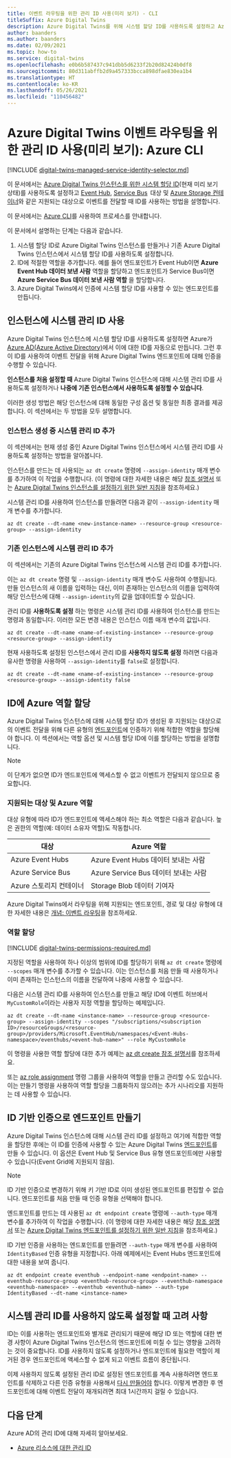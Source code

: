 ```yaml
---
title: 이벤트 라우팅을 위한 관리 ID 사용(미리 보기) - CLI
titleSuffix: Azure Digital Twins
description: Azure Digital Twins를 위해 시스템 할당 ID를 사용하도록 설정하고 Azure CLI를 사용하여 이벤트를 전달하는 방법을 참조하세요.
author: baanders
ms.author: baanders
ms.date: 02/09/2021
ms.topic: how-to
ms.service: digital-twins
ms.openlocfilehash: e0b6b587437c941dbb5d6233f2b20d82424b0df8
ms.sourcegitcommit: 80d311abffb2d9a457333bcca898dfae830ea1b4
ms.translationtype: HT
ms.contentlocale: ko-KR
ms.lasthandoff: 05/26/2021
ms.locfileid: "110456482"
---
```

# <a name="enable-a-managed-identity-for-routing-azure-digital-twins-events-preview-azure-cli"></a>Azure Digital Twins 이벤트 라우팅을 위한 관리 ID 사용(미리 보기): Azure CLI

[!INCLUDE [digital-twins-managed-service-identity-selector.md](../../includes/digital-twins-managed-service-identity-selector.md)]

이 문서에서는 [Azure Digital Twins 인스턴스를 위한 시스템 할당 ID](concepts-security.md#managed-identity-for-accessing-other-resources-preview)(현재 미리 보기 상태)를 사용하도록 설정하고 [Event Hub](../event-hubs/event-hubs-about.md), [Service Bus](../service-bus-messaging/service-bus-messaging-overview.md)  대상 및 [Azure Storage 컨테이너](../storage/blobs/storage-blobs-introduction.md)와 같은 지원되는 대상으로 이벤트를 전달할 때 ID를 사용하는 방법을 설명합니다.

이 문서에서는 [Azure CLI](/cli/azure/what-is-azure-cli)를 사용하여 프로세스를 안내합니다.

이 문서에서 설명하는 단계는 다음과 같습니다. 

1. 시스템 할당 ID로 Azure Digital Twins 인스턴스를 만들거나 기존 Azure Digital Twins 인스턴스에서 시스템 할당 ID를 사용하도록 설정합니다. 
1. ID에 적절한 역할을 추가합니다. 예를 들어 엔드포인트가 Event Hub이면 **Azure Event Hub 데이터 보낸 사람** 역할을 할당하고 엔드포인트가 Service Bus이면 **Azure Service Bus 데이터 보낸 사람 역할** 을 할당합니다.
1. Azure Digital Twins에서 인증에 시스템 할당 ID를 사용할 수 있는 엔드포인트를 만듭니다.

## <a name="enable-system-managed-identities-for-an-instance"></a>인스턴스에 시스템 관리 ID 사용 

Azure Digital Twins 인스턴스에 시스템 할당 ID를 사용하도록 설정하면 Azure가 [Azure AD(Azure Active Directory)](../active-directory/fundamentals/active-directory-whatis.md)에서 이에 대한 ID를 자동으로 만듭니다. 그런 후 이 ID를 사용하여 이벤트 전달을 위해 Azure Digital Twins 엔드포인트에 대해 인증을 수행할 수 있습니다.

**인스턴스를 처음 설정할 때** Azure Digital Twins 인스턴스에 대해 시스템 관리 ID를 사용하도록 설정하거나 **나중에 기존 인스턴스에서 사용하도록 설정할 수 있습니다**.

이러한 생성 방법은 해당 인스턴스에 대해 동일한 구성 옵션 및 동일한 최종 결과를 제공합니다. 이 섹션에서는 두 방법을 모두 설명합니다.

### <a name="add-a-system-managed-identity-during-instance-creation"></a>인스턴스 생성 중 시스템 관리 ID 추가

이 섹션에서는 현재 생성 중인 Azure Digital Twins 인스턴스에서 시스템 관리 ID를 사용하도록 설정하는 방법을 알아봅니다. 

인스턴스를 만드는 데 사용되는 `az dt create` 명령에 `--assign-identity` 매개 변수를 추가하여 이 작업을 수행합니다. (이 명령에 대한 자세한 내용은 해당 [참조 설명서](/cli/azure/dt#az_dt_create) 또는 [Azure Digital Twins 인스턴스를 설정하기 위한 일반 지침](how-to-set-up-instance-cli.md#create-the-azure-digital-twins-instance)을 참조하세요.)

시스템 관리 ID를 사용하여 인스턴스를 만들려면 다음과 같이 `--assign-identity` 매개 변수를 추가합니다.

```azurecli-interactive
az dt create --dt-name <new-instance-name> --resource-group <resource-group> --assign-identity
```

### <a name="add-a-system-managed-identity-to-an-existing-instance"></a>기존 인스턴스에 시스템 관리 ID 추가

이 섹션에서는 기존의 Azure Digital Twins 인스턴스에 시스템 관리 ID를 추가합니다.

이는 `az dt create` 명령 및 `--assign-identity` 매개 변수도 사용하여 수행됩니다. 만들 인스턴스의 새 이름을 입력하는 대신, 이미 존재하는 인스턴스의 이름을 입력하여 해당 인스턴스에 대해 `--assign-identity`의 값을 업데이트할 수 있습니다.

관리 ID를 **사용하도록 설정** 하는 명령은 시스템 관리 ID를 사용하여 인스턴스를 만드는 명령과 동일합니다. 이러한 모든 변경 내용은 인스턴스 이름 매개 변수의 값입니다.

```azurecli-interactive
az dt create --dt-name <name-of-existing-instance> --resource-group <resource-group> --assign-identity
```

현재 사용하도록 설정된 인스턴스에서 관리 ID를 **사용하지 않도록 설정** 하려면 다음과 유사한 명령을 사용하여 `--assign-identity`를 `false`로 설정합니다.

```azurecli-interactive
az dt create --dt-name <name-of-existing-instance> --resource-group <resource-group> --assign-identity false
```

## <a name="assign-azure-roles-to-the-identity"></a>ID에 Azure 역할 할당 

Azure Digital Twins 인스턴스에 대해 시스템 할당 ID가 생성된 후 지원되는 대상으로의 이벤트 전달을 위해 다른 유형의 [엔드포인트](concepts-route-events.md)에 인증하기 위해 적합한 역할을 할당해야 합니다. 이 섹션에서는 역할 옵션 및 시스템 할당 ID에 이를 할당하는 방법을 설명합니다.

>[!NOTE]
> 이 단계가 없으면 ID가 엔드포인트에 액세스할 수 없고 이벤트가 전달되지 않으므로 중요합니다.

### <a name="supported-destinations-and-azure-roles"></a>지원되는 대상 및 Azure 역할 

대상 유형에 따라 ID가 엔드포인트에 액세스해야 하는 최소 역할은 다음과 같습니다. 높은 권한의 역할(예: 데이터 소유자 역할)도 작동합니다.

| 대상 | Azure 역할 |
| --- | --- |
| Azure Event Hubs | Azure Event Hubs 데이터 보내는 사람 |
| Azure Service Bus | Azure Service Bus 데이터 보내는 사람 |
| Azure 스토리지 컨테이너 | Storage Blob 데이터 기여자 |

Azure Digital Twins에서 라우팅을 위해 지원되는 엔드포인트, 경로 및 대상 유형에 대한 자세한 내용은 [개념: 이벤트 라우팅](concepts-route-events.md)을 참조하세요.

### <a name="assign-the-role"></a>역할 할당

[!INCLUDE [digital-twins-permissions-required.md](../../includes/digital-twins-permissions-required.md)]

지정된 역할을 사용하여 하나 이상의 범위에 ID를 할당하기 위해 `az dt create` 명령에 `--scopes` 매개 변수를 추가할 수 있습니다. 이는 인스턴스를 처음 만들 때 사용하거나 이미 존재하는 인스턴스의 이름을 전달하여 나중에 사용할 수 있습니다.

다음은 시스템 관리 ID를 사용하여 인스턴스를 만들고 해당 ID에 이벤트 허브에서 `MyCustomRole`이라는 사용자 지정 역할을 할당하는 예제입니다.

```azurecli-interactive
az dt create --dt-name <instance-name> --resource-group <resource-group> --assign-identity --scopes "/subscriptions/<subscription ID>/resourceGroups/<resource-group>/providers/Microsoft.EventHub/namespaces/<Event-Hubs-namespace>/eventhubs/<event-hub-name>" --role MyCustomRole
```

이 명령을 사용한 역할 할당에 대한 추가 예제는 [az dt create 참조 설명서](/cli/azure/dt#az_dt_create)를 참조하세요.

또는 [az role assignment](/cli/azure/role/assignment?view=azure-cli-latest&preserve-view=true) 명령 그룹을 사용하여 역할을 만들고 관리할 수도 있습니다. 이는 만들기 명령을 사용하여 역할 할당을 그룹화하지 않으려는 추가 시나리오를 지원하는 데 사용할 수 있습니다.

## <a name="create-an-endpoint-with-identity-based-authentication"></a>ID 기반 인증으로 엔드포인트 만들기

Azure Digital Twins 인스턴스에 대해 시스템 관리 ID를 설정하고 여기에 적합한 역할을 할당한 후에는 이 ID를 인증에 사용할 수 있는 Azure Digital Twins [엔드포인트](how-to-manage-routes-portal.md#create-an-endpoint-for-azure-digital-twins)를 만들 수 있습니다. 이 옵션은 Event Hub 및 Service Bus 유형 엔드포인트에만 사용할 수 있습니다(Event Grid에 지원되지 않음).

>[!NOTE]
> ID 기반 인증으로 변경하기 위해 키 기반 ID로 이미 생성된 엔드포인트를 편집할 수 없습니다. 엔드포인트를 처음 만들 때 인증 유형을 선택해야 합니다.

엔드포인트를 만드는 데 사용된 `az dt endpoint create` 명령에 `--auth-type` 매개 변수를 추가하여 이 작업을 수행합니다. (이 명령에 대한 자세한 내용은 해당 [참조 설명서](/cli/azure/dt/endpoint/create?view=azure-cli-latest&preserve-view=true) 또는 [Azure Digital Twins 엔드포인트를 설정하기 위한 일반 지침](how-to-manage-routes-apis-cli.md#create-the-endpoint)을 참조하세요.)

ID 기반 인증을 사용하는 엔드포인트를 만들려면 `--auth-type` 매개 변수를 사용하여 `IdentityBased` 인증 유형을 지정합니다. 아래 예제에서는 Event Hubs 엔드포인트에 대한 내용을 보여 줍니다.

```azurecli-interactive
az dt endpoint create eventhub --endpoint-name <endpoint-name> --eventhub-resource-group <eventhub-resource-group> --eventhub-namespace <eventhub-namespace> --eventhub <eventhub-name> --auth-type IdentityBased --dt-name <instance-name>
```

## <a name="considerations-for-disabling-system-managed-identities"></a>시스템 관리 ID를 사용하지 않도록 설정할 때 고려 사항

ID는 이를 사용하는 엔드포인트와 별개로 관리되기 때문에 해당 ID 또는 역할에 대한 변경 사항이 Azure Digital Twins 인스턴스의 엔드포인트에 미칠 수 있는 영향을 고려하는 것이 중요합니다. ID를 사용하지 않도록 설정하거나 엔드포인트에 필요한 역할이 제거된 경우 엔드포인트에 액세스할 수 없게 되고 이벤트 흐름이 중단됩니다.

이제 사용하지 않도록 설정된 관리 ID로 설정된 엔드포인트를 계속 사용하려면 엔드포인트를 삭제하고 다른 인증 유형을 사용해서 [다시 만들어야](how-to-manage-routes-apis-cli.md#create-an-endpoint-for-azure-digital-twins) 합니다. 이렇게 변경한 후 엔드포인트에 대해 이벤트 전달이 재개되려면 최대 1시간까지 걸릴 수 있습니다.

## <a name="next-steps"></a>다음 단계

Azure AD의 관리 ID에 대해 자세히 알아보세요. 
* [Azure 리소스에 대한 관리 ID](../active-directory/managed-identities-azure-resources/overview.md)